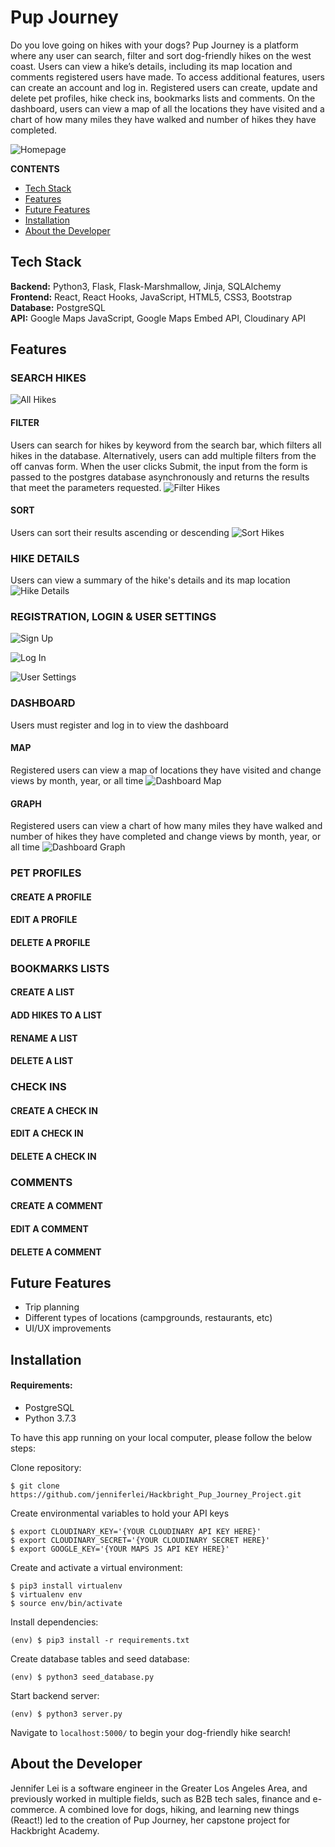 # Pup Journey

Do you love going on hikes with your dogs? Pup Journey is a platform where any user can search, filter and sort dog-friendly hikes on the west coast. Users can view a hike’s details, including its map location and comments registered users have made. To access additional features, users can create an account and log in. Registered users can create, update and delete pet profiles, hike check ins, bookmarks lists and comments. On the dashboard, users can view a map of all the locations they have visited and a chart of how many miles they have walked and number of hikes they have completed.

![Homepage](/static/img/readme/Pup_Journey_Homepage.png "Homepage")

**CONTENTS**

- [Tech Stack](#tech-stack)
- [Features](#features)
- [Future Features](#future-features)
- [Installation](#installation)
- [About the Developer](#about-the-developer)

## Tech Stack

**Backend:** Python3, Flask, Flask-Marshmallow, Jinja, SQLAlchemy\
**Frontend:** React, React Hooks, JavaScript, HTML5, CSS3, Bootstrap\
**Database:** PostgreSQL\
**API:** Google Maps JavaScript, Google Maps Embed API, Cloudinary API

## Features

### SEARCH HIKES

![All Hikes](/static/img/readme/Pup_Journey_All_Hikes.png "All Hikes")

#### FILTER

Users can search for hikes by keyword from the search bar, which filters all hikes in the database. Alternatively, users can add multiple filters from the off canvas form. When the user clicks Submit, the input from the form is passed to the postgres database asynchronously and returns the results that meet the parameters requested.
![Filter Hikes](/static/img/readme/Pup_Journey_Filter.png "Filter Hikes")

#### SORT

Users can sort their results ascending or descending
![Sort Hikes](/static/img/readme/Pup_Journey_Sort.png "Sort Hikes")

### HIKE DETAILS

Users can view a summary of the hike's details and its map location
![Hike Details](/static/img/readme/Pup_Journey_Hike_Details.png "Hike Details")

### REGISTRATION, LOGIN & USER SETTINGS

![Sign Up](/static/img/readme/Pup_Journey_Sign_Up.png "Sign Up")

![Log In](/static/img/readme/Pup_Journey_Log_In.png "Log In")

![User Settings](/static/img/readme/Pup_Journey_User_Settings.png "User Settings")

### DASHBOARD

Users must register and log in to view the dashboard

#### MAP

Registered users can view a map of locations they have visited and change views by month, year, or all time
![Dashboard Map](/static/img/readme/Pup_Journey_Dashboard_Map.png "Dashboard Map")

#### GRAPH

Registered users can view a chart of how many miles they have walked and number of hikes they have completed and change views by month, year, or all time
![Dashboard Graph](/static/img/readme/Pup_Journey_Dashboard_Graph.png "Dashboard Graph")

### PET PROFILES

#### CREATE A PROFILE

#### EDIT A PROFILE

#### DELETE A PROFILE

### BOOKMARKS LISTS

#### CREATE A LIST

#### ADD HIKES TO A LIST

#### RENAME A LIST

#### DELETE A LIST

### CHECK INS

#### CREATE A CHECK IN

#### EDIT A CHECK IN

#### DELETE A CHECK IN

### COMMENTS

#### CREATE A COMMENT

#### EDIT A COMMENT

#### DELETE A COMMENT

## Future Features

- Trip planning
- Different types of locations (campgrounds, restaurants, etc)
- UI/UX improvements

## Installation

#### Requirements:

- PostgreSQL
- Python 3.7.3

To have this app running on your local computer, please follow the below steps:

Clone repository:

```
$ git clone https://github.com/jenniferlei/Hackbright_Pup_Journey_Project.git
```

Create environmental variables to hold your API keys

```
$ export CLOUDINARY_KEY='{YOUR CLOUDINARY API KEY HERE}'
$ export CLOUDINARY_SECRET='{YOUR CLOUDINARY SECRET HERE}'
$ export GOOGLE_KEY='{YOUR MAPS JS API KEY HERE}'
```

Create and activate a virtual environment:

```
$ pip3 install virtualenv
$ virtualenv env
$ source env/bin/activate
```

Install dependencies:

```
(env) $ pip3 install -r requirements.txt
```

Create database tables and seed database:

```
(env) $ python3 seed_database.py
```

Start backend server:

```
(env) $ python3 server.py
```

Navigate to `localhost:5000/` to begin your dog-friendly hike search!

## About the Developer

Jennifer Lei is a software engineer in the Greater Los Angeles Area, and previously worked in multiple fields, such as B2B tech sales, finance and e-commerce. A combined love for dogs, hiking, and learning new things (React!) led to the creation of Pup Journey, her capstone project for Hackbright Academy.
